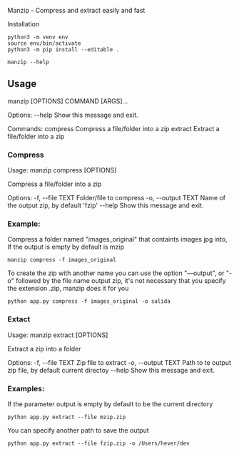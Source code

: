 Manzip - Compress and extract easily and fast

Installation

```
python3 -m venv env
source env/bin/activate
python3 -m pip install --editable .

manzip --help
```

## Usage

manzip [OPTIONS] COMMAND [ARGS]...

Options:
--help  Show this message and exit.

Commands:
compress  Compress a file/folder into a zip
extract   Extract a file/folder into a zip

### Compress

Usage: manzip compress [OPTIONS]

Compress a file/folder into a zip

Options:
-f, --file TEXT    Folder/file to compress
-o, --output TEXT  Name of the output zip, by default 'fzip'
--help             Show this message and exit.

### Example:

Compress a folder named "images_original" that containts images jpg into, If the output is empty by default is mzip

```
manzip compress -f images_original
```

To create the zip with another name you can use the option "—output", or "-o" followed by the file name output zip, it's not necessary that you specify the extension .zip, manzip does it for you

```
python app.py compress -f images_original -o salida
```

### Extact

Usage: manzip extract [OPTIONS]

Extract a zip into a folder

Options:
-f, --file TEXT    Zip file to extract
-o, --output TEXT  Path to te output zip file, by default current directoy
--help             Show this message and exit.

### Examples:

If the parameter output is empty by default to be the current directory

```
python app.py extract --file mzip.zip
```

You can specify another path to save the output

```
python app.py extract --file fzip.zip -o /Users/hever/dev
```